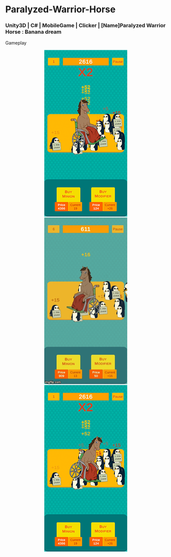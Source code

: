 # Paralyzed-Warrior-Horse
### Unity3D | C# | MobileGame | Clicker | [Name]Paralyzed Warrior Horse : Banana dream
Gameplay

<p align="center">
<img src="img_gif/img_pwh_1.png"/>
<img src="img_gif/demo_pwh.gif"/>
<img src="img_gif/img_pwh_2.png"/>
</p>
